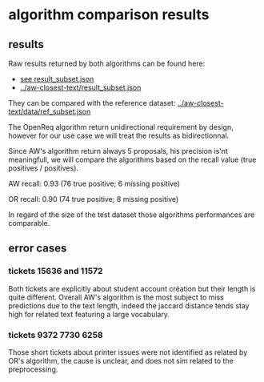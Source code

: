 # algorithm comparison results

## results

Raw results returned by both algorithms can be found here:

- [see result_subset.json](result_subset.json)
- [../aw-closest-text/result_subset.json](../aw-closest-text/result_subset.json)

They can be compared with the reference dataset: [../aw-closest-text/data/ref_subset.json](../aw-closest-text/data/ref_subset.json)

The OpenReq algorithm return unidirectional requirement by design, however for our use case we will treat the results as bidirectionnal.

Since AW's algorithm return always 5 proposals, his precision is'nt meaningfull, we will compare the algorithms based on the recall value (true positives / positives).

AW recall: 0.93 (76 true positive; 6 missing positive)

OR recall: 0.90 (74 true positive; 8 missing positive)

In regard of the size of the test dataset those algorithms performances are comparable.

## error cases

### tickets 15636 and 11572

Both tickets are explicitly about student account création but their length is quite different. Overall AW's algorithm is the most subject to miss predictions due to the text length, indeed the jaccard distance tends stay high for related text featuring a large vocabulary.

### tickets 9372 7730 6258

Those short tickets about printer issues were not identified as related by OR's algorithm, the cause is unclear, and does not sim related to the preprocessing.
